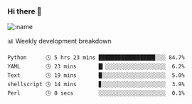 ### Hi there 👋

<!--
**lv2020/lv2020** is a ✨ _special_ ✨ repository because its `README.md` (this file) appears on your GitHub profile.

Here are some ideas to get you started:

- 🔭 I’m currently working on ...
- 🌱 I’m currently learning ...
- 👯 I’m looking to collaborate on ...
- 🤔 I’m looking for help with ...
- 💬 Ask me about ...
- 📫 How to reach me: ...
- 😄 Pronouns: ...
- ⚡ Fun fact: ...
-->
![:name](https://count.getloli.com/get/@:lv2020)
 <!-- waka-box start -->
📊 Weekly development breakdown
```text
Python      🕓 5 hrs 23 mins █████████████████▊░░░ 84.7%
YAML        🕓 23 mins       █▎░░░░░░░░░░░░░░░░░░░  6.2%
Text        🕓 19 mins       █░░░░░░░░░░░░░░░░░░░░  5.0%
shellscript 🕓 14 mins       ▊░░░░░░░░░░░░░░░░░░░░  3.9%
Perl        🕓 0 secs        ░░░░░░░░░░░░░░░░░░░░░  0.1%
```
<!-- Powered by https://github.com/YouEclipse/waka-box-go . -->
<!-- waka-box end -->
